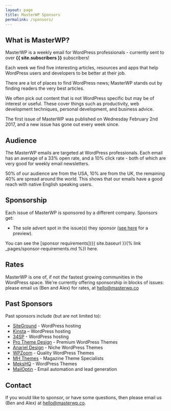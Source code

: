 ```yaml
---
layout: page
title: MasterWP Sponsors
permalink: /sponsors/
---
```


## What is MasterWP?

MasterWP is a weekly email for WordPress professionals - currently sent to over **{{ site.subscribers }}** subscribers!

Each week we find five interesting articles, resources and apps that help WordPress users and developers to be better at their job.

There are a lot of places to find WordPress news; MasterWP stands out by finding readers the very best articles.

We often pick out content that is not WordPress specific but may be of interest or useful. These cover things such as productivity, web development techniques, personal development, and business advice.

The first issue of MasterWP was published on Wednesday February 2nd 2017, and a new issue has gone out every week since.

## Audience

The MasterWP emails are targeted at WordPress professionals. Each email has an average of a 33% open rate, and a 10% click rate - both of which are very good for weekly email newsletters.

50% of our audience are from the USA, 10% are from the UK, the remaining 40% are spread around the world. This shows that our emails have a good reach with native English speaking users.

## Sponsorship

Each issue of MasterWP is sponsored by a different company. Sponsors get:

* The sole advert spot in the issue(s) they sponsor ([see here](http://us13.campaign-archive2.com/?u=bf5d11ade9be022f552b86e69&id=51392b1447) for a preview).

You can see the [sponsor requirements]({{ site.baseurl }}{% link _pages/sponsor-requirements.md %}) here.

## Rates

MasterWP is one of, if not *the* fastest growing communities in the WordPress space. We're currently offering sponsorship in blocks of issues: please email us (Ben and Alex) for rates, at [hello@masterwp.co](mailto:hello@masterwp.co)

## Past Sponsors

Past sponsors include (but are not limited to):

* [SiteGround](https://www.siteground.com/) - WordPress hosting
* [Kinsta](https://kinsta.com) – WordPress hosting
* [34SP](https://34sp.com/) - WordPress hosting
* [Pro Theme Design](https://prothemedesign.com) - Premium WordPress Themes
* [Anariel Design](http://anarieldesign.com) - Niche WordPress Themes
* [WPZoom](http://wpzoom.com) - Quality WordPress Themes
* [MH Themes](https://www.mhthemes.com/) - Magazine Theme Specialists
* [MeksHQ](http://mekshq.com/) - WordPress Themes
* [MailOptin](https://mailoptin.io/) - Email automation and lead generation

## Contact

If you would like to sponsor, or have some questions, then please email us (Ben and Alex) at [hello@masterwp.co](mailto:hello@masterwp.co).
